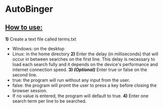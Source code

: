 # AutoBinger
## <ins>How to use:</ins>
**1)** Create a text file called terms.txt
- Windows: on the desktop
- Linux: in the home directory
**2)** Enter the delay (in milliseconds) that will occur in between searches on the first line. This delay is necessary to load each search fully and it depends on the device's performance and internet connection speed.
**3) *(Optional)*** Enter true or false on the second line.
- true: the program will run without any input from the user.
- false: the program will promt the user to press a key before closing the browser session.
- If no value is entered, the program will default to true.
**4)** Enter one search term per line to be searched.
